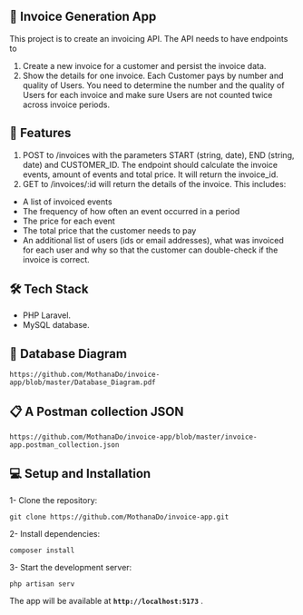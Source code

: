 ##  🧾 Invoice Generation App
This project is to create an invoicing API. The API needs to have endpoints to
1.	Create a new invoice for a customer and persist the invoice data.
2.	Show the details for one invoice. Each Customer pays by number and quality of Users. You need to determine the number and the quality of Users for each invoice and make sure Users are not counted twice across invoice periods.



## 🚀 Features
1.	POST to /invoices with the parameters START (string, date), END (string, date) and CUSTOMER_ID. The endpoint should calculate the invoice events, amount of events and total price. It will return the invoice_id.
2.	GET to /invoices/:id will return the details of the invoice. This includes:
-	A list of invoiced events
-	The frequency of how often an event occurred in a period
-	The price for each event
-	The total price that the customer needs to pay
-	An additional list of users (ids or email addresses), what was invoiced for each user and why so that the customer can double-check if the invoice is correct.



## 🛠️ Tech Stack
- PHP Laravel.
- MySQL database.



## 💾 Database Diagram 
```
https://github.com/MothanaDo/invoice-app/blob/master/Database_Diagram.pdf
```

## 📋 A Postman collection JSON 
```
https://github.com/MothanaDo/invoice-app/blob/master/invoice-app.postman_collection.json
```



##  💻 Setup and Installation
1- Clone the repository:

```
git clone https://github.com/MothanaDo/invoice-app.git
```

2- Install dependencies:

```
composer install
```

3- Start the development server:

```
php artisan serv

```

The app will be available at  **`http://localhost:5173`** .


